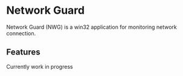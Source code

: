 # Network Guard
Network Guard (NWG) is a win32 application for monitoring network connection.

## Features
Currently work in progress
